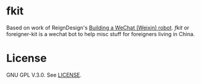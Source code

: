 # fkit

Based on work of ReignDesign's [Building a WeChat (Weixin) robot](http://blog.reigndesign.com/blog/building-a-wechat-weixin-robot/).
*fkit* or foreigner-kit is a wechat bot to help misc stuff for foreigners living in China. 

# License
GNU GPL V.3.0. See [LICENSE](https://github.com/haxpor/fkit/blob/master/LICENSE).

